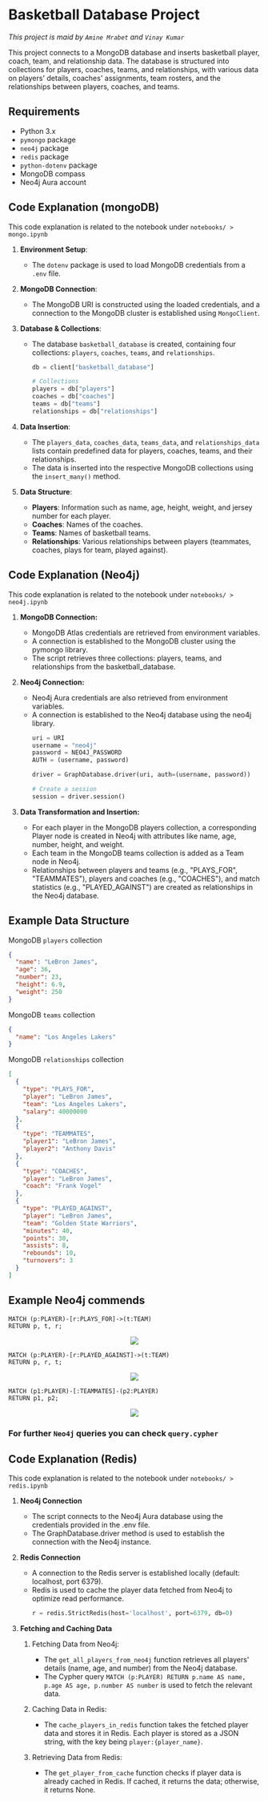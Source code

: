 # Basketball Database Project
*This project is maid by `Amine Mrabet` and `Vinay Kumar`*

This project connects to a MongoDB database and inserts basketball player, coach, team, and relationship data. The database is structured into collections for players, coaches, teams, and relationships, with various data on players' details, coaches' assignments, team rosters, and the relationships between players, coaches, and teams.

## Requirements

- Python 3.x
- `pymongo` package
- `neo4j` package
- `redis` package
- `python-dotenv` package
- MongoDB compass
- Neo4j Aura account


## Code Explanation (mongoDB)

This code explanation is related to the notebook under  `notebooks/ > mongo.ipynb`
1. **Environment Setup**: 
    - The `dotenv` package is used to load MongoDB credentials from a `.env` file.

2. **MongoDB Connection**:
    - The MongoDB URI is constructed using the loaded credentials, and a connection to the MongoDB cluster is established using `MongoClient`.

3. **Database & Collections**:
    - The database `basketball_database` is created, containing four collections: `players`, `coaches`, `teams`, and `relationships`.

        ```python
        db = client["basketball_database"]

        # Collections
        players = db["players"]
        coaches = db["coaches"]
        teams = db["teams"]
        relationships = db["relationships"]
        ```

4. **Data Insertion**:
    - The `players_data`, `coaches_data`, `teams_data`, and `relationships_data` lists contain predefined data for players, coaches, teams, and their relationships.
    - The data is inserted into the respective MongoDB collections using the `insert_many()` method.

5. **Data Structure**:
    - **Players**: Information such as name, age, height, weight, and jersey number for each player.
    - **Coaches**: Names of the coaches.
    - **Teams**: Names of basketball teams.
    - **Relationships**: Various relationships between players (teammates, coaches, plays for team, played against).


## Code Explanation (Neo4j)
This code explanation is related to the notebook under  `notebooks/ > neo4j.ipynb`
1. **MongoDB Connection:**

    - MongoDB Atlas credentials are retrieved from environment variables.
    - A connection is established to the MongoDB cluster using the pymongo library.
    - The script retrieves three collections: players, teams, and relationships from the basketball_database.

2. **Neo4j Connection:**

    - Neo4j Aura credentials are also retrieved from environment variables.
    - A connection is established to the Neo4j database using the neo4j library.
        ```python
        uri = URI
        username = "neo4j"
        password = NEO4J_PASSWORD
        AUTH = (username, password)

        driver = GraphDatabase.driver(uri, auth=(username, password))

        # Create a session
        session = driver.session()
        ```

3. **Data Transformation and Insertion:**

    - For each player in the MongoDB players collection, a corresponding Player node is created in Neo4j with attributes like name, age, number, height, and weight.
    - Each team in the MongoDB teams collection is added as a Team node in Neo4j.
    - Relationships between players and teams (e.g., "PLAYS_FOR", "TEAMMATES"), players and coaches (e.g., "COACHES"), and match statistics (e.g., "PLAYED_AGAINST") are created as relationships in the Neo4j database.

## Example Data Structure

MongoDB `players` collection

```json
{
  "name": "LeBron James",
  "age": 36,
  "number": 23,
  "height": 6.9,
  "weight": 250
}
```

MongoDB `teams` collection

```json
{
  "name": "Los Angeles Lakers"
}
```

MongoDB `relationships` collection

```json
[
  {
    "type": "PLAYS_FOR",
    "player": "LeBron James",
    "team": "Los Angeles Lakers",
    "salary": 40000000
  },
  {
    "type": "TEAMMATES",
    "player1": "LeBron James",
    "player2": "Anthony Davis"
  },
  {
    "type": "COACHES",
    "player": "LeBron James",
    "coach": "Frank Vogel"
  },
  {
    "type": "PLAYED_AGAINST",
    "player": "LeBron James",
    "team": "Golden State Warriors",
    "minutes": 40,
    "points": 30,
    "assists": 8,
    "rebounds": 10,
    "turnovers": 3
  }
]
```

## Example Neo4j commends

```neo4j
MATCH (p:PLAYER)-[r:PLAYS_FOR]->(t:TEAM)
RETURN p, t, r;
```
<p align="center">
    <img
        src="Graphs/Playes_for.png"
    />
</p>

```neo4j
MATCH (p:PLAYER)-[r:PLAYED_AGAINST]->(t:TEAM) 
RETURN p, r, t;
```

<p align="center">
    <img
        src="Graphs/PLAYED_AGAINST.png"
    />
</p>

```neo4j
MATCH (p1:PLAYER)-[:TEAMMATES]-(p2:PLAYER)
RETURN p1, p2;
```

<p align="center">
    <img
        src="Graphs/bloom-visualisation.png"
    />
</p>

### For further `Neo4j` queries you can check `query.cypher`


## Code Explanation (Redis)
This code explanation is related to the notebook under  `notebooks/ > redis.ipynb`

1. **Neo4j Connection**
    - The script connects to the Neo4j Aura database using the credentials provided in the .env file.
    - The GraphDatabase.driver method is used to establish the connection with the Neo4j instance.
2. **Redis Connection**
    - A connection to the Redis server is established locally (default: localhost, port 6379).
    - Redis is used to cache the player data fetched from Neo4j to optimize read performance.
        ```py
        r = redis.StrictRedis(host='localhost', port=6379, db=0)
        ```

3. **Fetching and Caching Data**

    1. Fetching Data from Neo4j:
        - The `get_all_players_from_neo4j` function retrieves all players' details (name, age, and number) from the Neo4j database.
        - The Cypher query `MATCH (p:PLAYER) RETURN p.name AS name, p.age AS age, p.number AS number` is used to fetch the relevant data.

    2. Caching Data in Redis:
    
        - The `cache_players_in_redis` function takes the fetched player data and stores it in Redis. Each player is stored as a JSON string, with the key being `player:{player_name}`.

    3. Retrieving Data from Redis:

        - The `get_player_from_cache` function checks if player data is already cached in Redis. If cached, it returns the data; otherwise, it returns None.